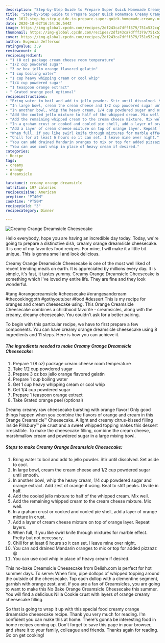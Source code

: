 ```yaml
---
description: "Step-by-Step Guide to Prepare Super Quick Homemade Creamy Orange Dreamsicle Cheesecake"
title: "Step-by-Step Guide to Prepare Super Quick Homemade Creamy Orange Dreamsicle Cheesecake"
slug: 1012-step-by-step-guide-to-prepare-super-quick-homemade-creamy-orange-dreamsicle-cheesecake
date: 2020-10-02T16:54:36.544Z
image: https://img-global.cpcdn.com/recipes/2df243ca7dfff379/751x532cq70/creamy-orange-dreamsicle-cheesecake-recipe-main-photo.jpg
thumbnail: https://img-global.cpcdn.com/recipes/2df243ca7dfff379/751x532cq70/creamy-orange-dreamsicle-cheesecake-recipe-main-photo.jpg
cover: https://img-global.cpcdn.com/recipes/2df243ca7dfff379/751x532cq70/creamy-orange-dreamsicle-cheesecake-recipe-main-photo.jpg
author: Eugenia Jefferson
ratingvalue: 3.9
reviewcount: 4
recipeingredient:
- "1 (8 oz) package cream cheese room temperature"
- "1/2 cup powdered sugar"
- "3 oz box jello orange flavored gelatin"
- "1 cup boiling water"
- "1 cup heavy whipping cream or cool whip"
- "1/4 cup powdered sugar"
- "1 teaspoon orange extract"
- " Grated orange peel optional"
recipeinstructions:
- "Bring water to boil and add to jello powder. Stir until dissolved. Set aside to cool."
- "In large bowl, cream the cream cheese and 1/2 cup powdered sugar until smooth."
- "In another bowl, whip the heavy cream, 1/4 cup powdered sugar and orange extract. Add zest of orange if using. Beat to stiff peaks. Divide in half."
- "Add the cooled jello mixture to half of the whipped cream. Mix well."
- "Add the remaining whipped cream to the cream cheese mixture. Mix well."
- "In a graham crust or cooked and cooled pie shell, add a layer of orange mixture in crust."
- "Add a layer of cream cheese mixture on top of orange layer. Repeat layers."
- "When full, if you like swirl knife through mixtures for marble effect. Pretty but not necessary."
- "Chill for at least 6 hours so it can set. I leave mine over night."
- "You can add drained Mandarin oranges to mix or top for added pizzazz 😁"
- "You can use cool whip in place of heavy cream if desired."
categories:
- Recipe
tags:
- creamy
- orange
- dreamsicle

katakunci: creamy orange dreamsicle 
nutrition: 197 calories
recipecuisine: American
preptime: "PT40M"
cooktime: "PT50M"
recipeyield: "3"
recipecategory: Dinner

---
```



![Creamy Orange Dreamsicle Cheesecake](https://img-global.cpcdn.com/recipes/2df243ca7dfff379/751x532cq70/creamy-orange-dreamsicle-cheesecake-recipe-main-photo.jpg)

Hello everybody, hope you are having an incredible day today. Today, we're going to prepare a distinctive dish, creamy orange dreamsicle cheesecake. It is one of my favorites food recipes. For mine, I will make it a little bit unique. This is gonna smell and look delicious.

Creamy Orange Dreamsicle Cheesecake is one of the most well liked of recent trending meals on earth. It is appreciated by millions every day. It is simple, it's fast, it tastes yummy. Creamy Orange Dreamsicle Cheesecake is something which I've loved my entire life. They are fine and they look wonderful.

#tang #orangecreamsicle #cheesecake #orangesandcream #thecookinggoth #gothyoutuber #food #dessert This is my recipe for oranges and cream cheesecake using. This Orange Creamsicle Cheesecake combines a childhood favorite - creamsicles, along with the creamy, dreamy cheesecake. You couldn&#39;t ask for a better pairing.


To begin with this particular recipe, we have to first prepare a few components. You can have creamy orange dreamsicle cheesecake using 8 ingredients and 11 steps. Here is how you can achieve it.

<!--inarticleads1-->

##### The ingredients needed to make Creamy Orange Dreamsicle Cheesecake:

1. Prepare 1 (8 oz) package cream cheese room temperature
1. Take 1/2 cup powdered sugar
1. Prepare 3 oz box jello orange flavored gelatin
1. Prepare 1 cup boiling water
1. Get 1 cup heavy whipping cream or cool whip
1. Get 1/4 cup powdered sugar
1. Prepare 1 teaspoon orange extract
1. Take  Grated orange peel (optional)


Dreamy creamy raw cheesecake bursting with orange flavor! Only good things happen when you combine the flavors of orange and cream in this Orange Creamsicle™ Cheesecake. A light and creamy citrus-kissed filling inside Pillsbury™ pie crust and a sweet whipped topping makes this dessert irresistible. To make the cheesecake filling, combine the cream cheese, marshmallow cream and powdered sugar in a large mixing bowl. 

<!--inarticleads2-->

##### Steps to make Creamy Orange Dreamsicle Cheesecake:

1. Bring water to boil and add to jello powder. Stir until dissolved. Set aside to cool.
1. In large bowl, cream the cream cheese and 1/2 cup powdered sugar until smooth.
1. In another bowl, whip the heavy cream, 1/4 cup powdered sugar and orange extract. Add zest of orange if using. Beat to stiff peaks. Divide in half.
1. Add the cooled jello mixture to half of the whipped cream. Mix well.
1. Add the remaining whipped cream to the cream cheese mixture. Mix well.
1. In a graham crust or cooked and cooled pie shell, add a layer of orange mixture in crust.
1. Add a layer of cream cheese mixture on top of orange layer. Repeat layers.
1. When full, if you like swirl knife through mixtures for marble effect. Pretty but not necessary.
1. Chill for at least 6 hours so it can set. I leave mine over night.
1. You can add drained Mandarin oranges to mix or top for added pizzazz 😁
1. You can use cool whip in place of heavy cream if desired.


This no-bake Creamsicle Cheesecake from Delish.com is perfect for hot summer days. To serve: When firm, pipe dollops of whipped topping around the outside of the cheesecake. Top each dollop with a clementine segment, garnish with orange zest, and. If you are a fan of Creamsicles, you are going to want to make this No Bake Orange Creamsicle Cheesecake this summer. You will find a delicious Nilla Cookie crust with layers of orange creamy cheesecake filling. 

So that is going to wrap it up with this special food creamy orange dreamsicle cheesecake recipe. Thank you very much for reading. I'm confident you can make this at home. There's gonna be interesting food in home recipes coming up. Don't forget to save this page in your browser, and share it to your family, colleague and friends. Thanks again for reading. Go on get cooking!
